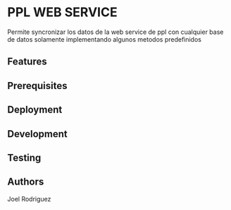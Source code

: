 # PPL WEB SERVICE

Permite syncronizar los datos de la web service de ppl con cualquier base de datos solamente implementando algunos metodos predefinidos

## Features

## Prerequisites

## Deployment

## Development

## Testing

## Authors

Joel Rodriguez
